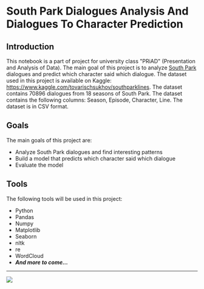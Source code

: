 # South Park Dialogues Analysis And Dialogues To Character Prediction

## Introduction

This notebook is a part of project for university class "PRiAD" (Presentation and Analysis of Data). The main goal of this project is to analyze [South Park](https://en.wikipedia.org/wiki/South_Park) dialogues and predict which character said which dialogue. The dataset used in this project is available on Kaggle: https://www.kaggle.com/tovarischsukhov/southparklines. The dataset contains 70896 dialogues from 18 seasons of South Park. The dataset contains the following columns: Season, Episode, Character, Line. The dataset is in CSV format.

## Goals

The main goals of this project are:
- Analyze South Park dialogues and find interesting patterns
- Build a model that predicts which character said which dialogue
- Evaluate the model

## Tools

The following tools will be used in this project:
- Python
- Pandas
- Numpy
- Matplotlib
- Seaborn
- nltk
- re
- WordCloud
- ***And more to come...***

***

![](https://media1.tenor.com/m/4TJq5UaKj88AAAAd/cheering-kenny-mccormick.gif)
